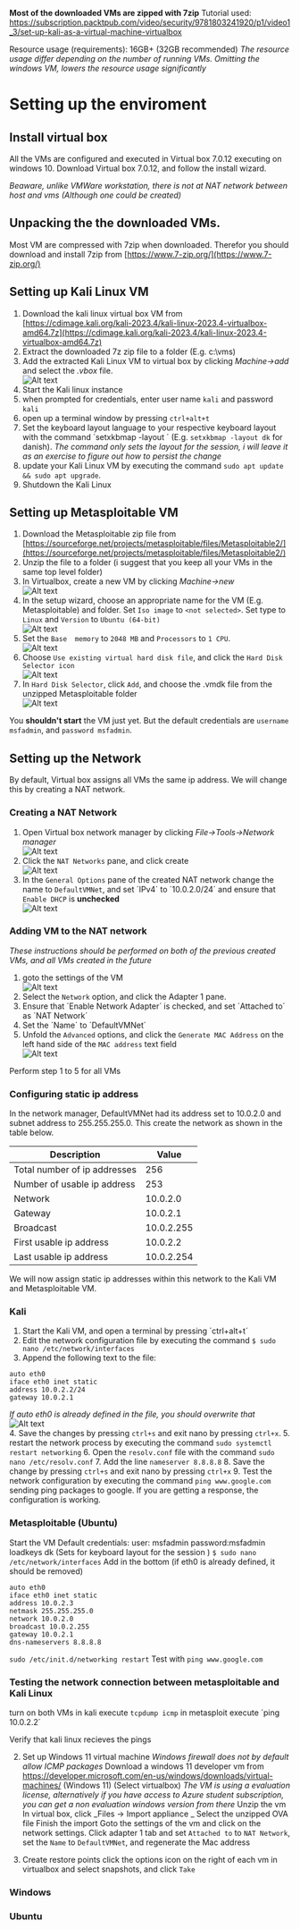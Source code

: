 

**Most of the downloaded VMs are zipped with 7zip**
Tutorial used:  https://subscription.packtpub.com/video/security/9781803241920/p1/video1_3/set-up-kali-as-a-virtual-machine-virtualbox

Resource usage (requirements): 16GB+ (32GB recommended)
_The resource usage differ depending on the number of running VMs. Omitting the windows VM, lowers the resource usage significantly_

# Setting up the enviroment

## Install virtual box
All the VMs are configured and executed in Virtual box 7.0.12 executing on windows 10.
Download Virtual box  7.0.12, and follow the install wizard.

_Beaware, unlike VMWare workstation, there is not at NAT network between host and vms (Although one could be created)_

## Unpacking the the downloaded VMs.
Most VM are compressed with 7zip when downloaded. Therefor you should download and install 7zip from [https://www.7-zip.org/](https://www.7-zip.org/)

## Setting up Kali Linux VM

1. Download the kali linux virtual box VM from [https://cdimage.kali.org/kali-2023.4/kali-linux-2023.4-virtualbox-amd64.7z](https://cdimage.kali.org/kali-2023.4/kali-linux-2023.4-virtualbox-amd64.7z)
2. Extract the downloaded 7z zip file to a folder (E.g. c:\vms)
3. Add the extracted Kali Linux VM to virtual box by clicking _Machine->add_ and select the _.vbox_ file.  
![Alt text](VirtualBoxAddVM.png)  
4. Start the Kali linux instance
5. when prompted for credentials, enter user name `kali` and password `kali`
6. open up a terminal window by pressing `ctrl+alt+t`
7. Set the keyboard layout language to your respective keyboard layout with the command ´setxkbmap -layout <language identifier>´ (E.g. `setxkbmap -layout dk` for danish).
_The command only sets the layout for the session, i will leave it as an exercise to figure out how to persist the change_
8. update your Kali Linux VM by executing the command `sudo apt update && sudo apt upgrade`.
9. Shutdown the Kali Linux

## Setting up Metasploitable VM

1. Download the Metasploitable zip file from [https://sourceforge.net/projects/metasploitable/files/Metasploitable2/](https://sourceforge.net/projects/metasploitable/files/Metasploitable2/)
2. Unzip the file to a folder (i suggest that you keep all your VMs in the same top level folder) 
3. In Virtualbox, create a new VM by clicking _Machine->new_  
![Alt text](image.png)  
4. In the setup wizard, choose an appropriate name for the VM (E.g. Metasploitable) and folder. Set `Iso image` to `<not selected>`. Set type to `Linux` and `Version` to `Ubuntu (64-bit)`  
![Alt text](image-1.png)  
5. Set the `Base  memory` to `2048 MB` and `Processors` to `1 CPU`.  
![Alt text](image-2.png)  
6. Choose `Use existing virtual hard disk file`, and click the `Hard Disk Selector icon`  
![Alt text](image-3.png)  
7. In `Hard Disk Selector`, click `Add`, and choose the .vmdk file from the unzipped Metasploitable folder  
![Alt text](image-4.png)  
  
You **shouldn't start** the VM just yet. But the default credentials are `username msfadmin`, and `password msfadmin`.
  
## Setting up the Network
By default, Virtual box assigns all VMs the same ip address. We will change this by creating a NAT network.

### Creating a NAT Network
1. Open Virtual box  network manager by clicking _File->Tools->Network manager_  
![Alt text](image-5.png)  
2. Click the `NAT Networks` pane, and click create  
![Alt text](image-6.png)  
3. In the `General Options` pane of the created NAT network change the name to `DefaultVMNet`, and set ´IPv4´ to ´10.0.2.0/24´ and ensure that `Enable DHCP` is **unchecked**   
![Alt text](image-7.png)  
  
### Adding VM to the NAT network
_These instructions should be performed on both of the previous created VMs, and all VMs created in the future_  
1. goto the settings of the VM  
![Alt text](image-8.png)  
2. Select the `Network` option, and click the Adapter 1 pane.  
3. Ensure that ´Enable Network Adapter´ is checked, and set ´Attached to´ as ´NAT Network´  
4. Set the ´Name´ to ´DefaultVMNet´
5. Unfold the `Advanced` options, and click the `Generate MAC Address` on the left hand side of the `MAC address` text field  
![Alt text](image-9.png)
  
Perform step 1 to 5 for all VMs
  
### Configuring static ip address  
  
In the network manager, DefaultVMNet had its address set to 10.0.2.0 and subnet address to 255.255.255.0.
This create the network as shown in the table below.  
  
| Description    | Value |
| -------- | ------- |
|Total number of ip addresses|256|
|Number of usable ip address|253|
|Network|10.0.2.0|
|Gateway|10.0.2.1|
|Broadcast|10.0.2.255|
|First usable ip address |10.0.2.2|
|Last usable ip address |10.0.2.254|
  
We will now assign static ip addresses within this network to the Kali VM and Metasploitable VM.
  
### Kali
1. Start the Kali VM, and open a terminal by pressing ´ctrl+alt+t´
2. Edit the network configuration file by executing the command `$ sudo nano /etc/network/interfaces`
3. Append the following text to the file:
```
auto eth0
iface eth0 inet static
address 10.0.2.2/24
gateway 10.0.2.1
```
_If auto eth0 is already defined in the file, you should overwrite that_  
![Alt text](image-10.png)  
4. Save the changes by pressing `ctrl+s` and exit nano by pressing `ctrl+x`.
5. restart the network process by executing the command `sudo systemctl restart networking`
6. Open the `resolv.conf` file with the command `sudo nano /etc/resolv.conf` 
7. Add the line `nameserver 8.8.8.8`
8. Save the change by pressing `ctrl+s` and exit nano by pressing `ctrl+x`
9. Test the network configuration by executing the command `ping www.google.com` sending ping packages to google. If you are getting a response, the configuration is working.

### Metasploitable (Ubuntu)
Start the VM
Default credentials: user: msfadmin password:msfadmin
loadkeys dk (Sets for keyboard layout for the session )
`$ sudo nano /etc/network/interfaces`
Add in the bottom (if eth0 is already defined, it should be removed)
```
auto eth0
iface eth0 inet static
address 10.0.2.3
netmask 255.255.255.0
network 10.0.2.0
broadcast 10.0.2.255
gateway 10.0.2.1
dns-nameservers 8.8.8.8
```
`sudo /etc/init.d/networking restart`
Test with `ping www.google.com`

### Testing the network connection between metasploitable and Kali Linux
turn on both VMs
in kali execute `tcpdump icmp`
in metasploit execute ´ping 10.0.2.2´

Verify that kali linux recieves the pings

    
2. Set up Windows 11 virtual machine
 _Windows firewall does not by default allow ICMP packages_
    Download a windows 11 developer vm from https://developer.microsoft.com/en-us/windows/downloads/virtual-machines/ (Windows 11) (Select virtualbox)
    _The VM is using  a evaluation license, alternatively if you have access to Azure student subscription, you can get a non evaluation windows version from there_
    Unzip the vm
    In virtual box, click _Files -> Import appliance _
    Select the unzipped OVA file
    Finish the import
     Goto the settings of the vm and click on the network settings. Click adapter 1 tab and set `Attached to` to `NAT Network`, set the `Name` to `DefaultVMNet`, and regenerate the Mac address


4. Create restore points
    click the options icon on the right of each vm in virtualbox and select snapshots, and click `Take`




### Windows

### Ubuntu


